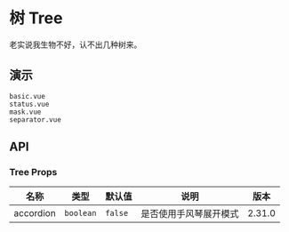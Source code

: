 # 树 Tree

老实说我生物不好，认不出几种树来。

## 演示

```demo
basic.vue
status.vue
mask.vue
separator.vue
```

## API

### Tree Props

| 名称      | 类型      | 默认值  | 说明                   | 版本   |
| --------- | --------- | ------- | ---------------------- | ------ |
| accordion | `boolean` | `false` | 是否使用手风琴展开模式 | 2.31.0 |

